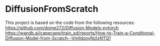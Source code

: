 # DiffusionFromScratch
This project is based on the code from the following resources:
<br/>https://github.com/dome272/Diffusion-Models-pytorch
<br/>https://wandb.ai/capecape/train_sd/reports/How-to-Train-a-Conditional-Diffusion-Model-from-Scratch--VmlldzoyNzIzNTQ1
<br/>
